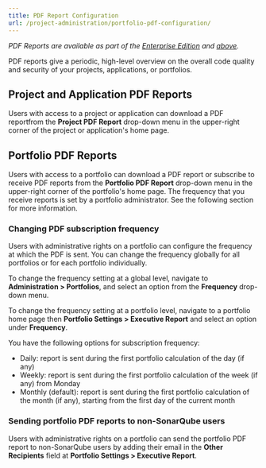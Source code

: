 ```yaml
---
title: PDF Report Configuration
url: /project-administration/portfolio-pdf-configuration/
---
```


*PDF Reports are available as part of the [Enterprise Edition](https://redirect.sonarsource.com/editions/enterprise.html) and [above](https://www.sonarsource.com/plans-and-pricing/).*

PDF reports give a periodic, high-level overview on the overall code quality and security of your projects, applications, or portfolios.

## Project and Application PDF Reports

Users with access to a project or application can download a PDF reportfrom the **Project PDF Report** drop-down menu in the upper-right corner of the project or application's home page.

## Portfolio PDF Reports
Users with access to a portfolio can download a PDF report or subscribe to receive PDF reports from the **Portfolio PDF Report** drop-down menu in the upper-right corner of the portfolio's home page. The frequency that you receive reports is set by a portfolio administrator. See the following section for more information.

### Changing PDF subscription frequency
Users with administrative rights on a portfolio can configure the frequency at which the PDF is sent. You can change the frequency globally for all portfolios or for each portfolio individually. 

To change the frequency setting at a global level, navigate to **Administration > Portfolios**, and select an option from the **Frequency** drop-down menu. 

To change the frequency setting at a portfolio level, navigate to a portfolio home page then **Portfolio Settings > Executive Report** and select an option under **Frequency**. 

You have the following options for subscription frequency:

* Daily: report is sent during the first portfolio calculation of the day (if any)
* Weekly: report is sent during the first portfolio calculation of the week (if any) from Monday
* Monthly (default): report is sent during the first portfolio calculation of the month (if any), starting from the first day of the current month

### Sending portfolio PDF reports to non-SonarQube users
Users with administrative rights on a portfolio can send the portfolio PDF report to non-SonarQube users by adding their email in the **Other Recipients** field at **Portfolio Settings > Executive Report**.